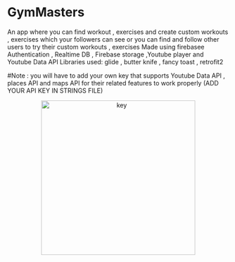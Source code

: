 # GymMasters

An app where you can find workout , exercises and create custom workouts , exercises which your followers can see or you can find and 
follow other users to try their custom workouts , exercises
Made using firebasee Authentication , Realtime DB , Firebase storage ,Youtube player and Youtube Data API
Libraries used: glide , butter knife , fancy toast , retrofit2


#Note : you will have to add your own key that supports Youtube Data API , places API and maps API for their related features to work properly (ADD YOUR API KEY IN STRINGS FILE) 
<p align="center">
  <img src="https://cdn.discordapp.com/attachments/566581417606119424/635922674425528330/unknown.png" width="350" title="key">
</p>
